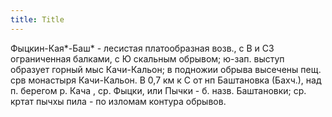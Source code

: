 ```yaml
---
title: Title
---
```


Фыцкин-Кая*-Баш* - лесистая платообразная возв., с В и СЗ ограниченная балками,
с Ю скальным обрывом; ю-зап. выступ образует горный мыс Качи-Кальон; в подножии
обрыва высечены пещ. срв монастыря Качи-Кальон. В 0,7 км к С от нп Баштановка
(Бахч.), над п. берегом р. Кача , ср. Фыцки, или Пычки - б. назв. Баштановки;
ср. кртат пычхы пила - по изломам контура обрывов.
